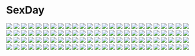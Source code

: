 # SexDay
![](https://konachan.com/jpeg/27a1035154367f2f95c72921b84a90f2/Konachan.com%20-%20302195%20blonde_hair%20blush%20bow%20building%20city%20clouds%20dress%20enuni%20green_eyes%20hat%20lolita_fashion%20long_hair%20original%20sky%20twintails.jpg)
![](https://konachan.com/image/dc2e94fd570b1b04354157f7e60080fe/Konachan.com%20-%2078150%20baiken%20chipp_zanuff%20guilty_gear%20kuradoberi_jam%20order_sol%20slayer%20sol_badguy.jpg)
![](https://konachan.com/image/7602519563b726e853088e437ffd7832/Konachan.com%20-%20124790%20breasts%20cleavage%20nude%20original%20sakaki_%28noi-gren%29.jpg)
![](https://konachan.com/jpeg/952468fb64a339be828c2358f6671ada/Konachan.com%20-%2039722%20code_geass%20gray%20mecha%20vector.jpg)
![](https://konachan.com/jpeg/b3d7a7f832a1206b65f9291925904130/Konachan.com%20-%2086230%20ass%20awara_shinobu%20bikini%20blue_eyes%20breasts%20cameltoe%20cleavage%20erect_nipples%20green_eyes%20ibusuki_mashiro%20loli%20maid%20nekokan%20pink_hair%20swimsuit%20thighhighs.jpg)
![](https://konachan.com/image/ec4bff3e2ff32475cc69b97b5c09ab3c/Konachan.com%20-%2046786%20strike_witches.jpg)
![](https://konachan.com/image/1ac9150ab165e16e05b63637a8e6fcaa/Konachan.com%20-%2078160%20aqua_eyes%20aqua_hair%20ass%20hatsune_miku%20mis_res%20panties%20skirt%20skirt_lift%20striped_panties%20twintails%20underwear%20vocaloid.jpg)
![](https://konachan.com/image/35cae19c9140f9098d657a38d54ccb54/Konachan.com%20-%2089223%20bed%20blonde_hair%20blue_eyes%20breasts%20bridget_satellizer%20cleavage%20cropped%20erect_nipples%20freezing%20glasses%20megami%20moriyama_yuuji%20no_bra%20open_shirt%20scan.jpg)
![](https://konachan.com/image/2c50d1fae44b89fa304ca5af51ff697d/Konachan.com%20-%2087205%20blonde_hair%20isurugi_mio%20mm%21%20sakura_koharu%20scan%20thighhighs.jpg)
![](https://konachan.com/image/c1b19824b82ccff3828734c5c22f5634/Konachan.com%20-%2050092%20aisaka_taiga%20blush%20brown_eyes%20brown_hair%20long_hair%20school_uniform%20toradora%20vector.jpg)
![](https://konachan.com/jpeg/9e4e9213fd53c1c011a4c51c3bb1d8a4/Konachan.com%20-%20233484%20blush%20bow%20cherry_blossoms%20crying%20flowers%20kantoku%20kurumi_%28kantoku%29%20long_hair%20original%20petals%20pink_eyes%20pink_hair%20scan%20school_uniform%20tears%20tree.jpg)
![](https://konachan.com/image/683586a930e8753393b42020a6883f07/Konachan.com%20-%2066506%20night%20original%20scenic%20seo_tatsuya%20water.jpg)
![](https://konachan.com/image/70c2bddcf56d51bdab090408ad887fc6/Konachan.com%20-%20263841%20aqua_eyes%20black_hair%20chihuri405%20kneehighs%20original%20school_uniform%20short_hair%20skirt.jpg)
![](https://konachan.com/jpeg/993dd2f9d4f8683f28a7a397dfa6b369/Konachan.com%20-%20259540%20aqua_eyes%20barefoot%20glasses%20group%20guitar%20instrument%20kneehighs%20long_hair%20microphone%20nilitsu%20paper%20piano%20scan%20short_hair%20skirt%20thighhighs%20twintails%20white.jpg)
![](https://konachan.com/image/6018d43e954b704b9322470961defd3f/Konachan.com%20-%20205366%20anthropomorphism%20ass%20barefoot%20gloves%20gyworz%20kantai_collection%20loli%20long_hair%20northern_ocean_hime%20red_eyes%20tentacles.jpg)
![](https://konachan.com/image/37d90cb357ba326a9d12c89270935b0a/Konachan.com%20-%2017432%20ichihara_yuuko%20male%20watanuki_kimihiro%20xxxholic.jpg)
![](https://konachan.com/jpeg/a1dfd0020d9949ac2fee14677feecd71/Konachan.com%20-%2093559%20hanamaru_youchien%20koume.jpg)
![](https://konachan.com/image/5b536e6226cf30b6acc975b1d0d74d45/Konachan.com%20-%20307771%20aqua_eyes%20arknights%20blush%20breasts%20brown_hair%20cleavage%20long_hair%20mishasimarina0130%20myrtle_%28arknights%29%20pointed_ears.jpg)
![](https://konachan.com/image/66de6b1f12a69de545f3e15929046aec/Konachan.com%20-%20170237%20dress%20gokou_ruri%20jpeg_artifacts%20long_hair%20ore_no_imouto_ga_konna_ni_kawaii_wake_ga_nai%20sketch%20zaxzero.jpg)
![](https://konachan.com/jpeg/a2784868f11c4e72d2536beb896e08f7/Konachan.com%20-%20220509%202girls%20aqua_eyes%20aqua_hair%20flowers%20headdress%20izumi369%20maid%20pink_eyes%20pink_hair%20ram_%28re%3Azero%29%20rem_%28re%3Azero%29%20short_hair%20twins.jpg)
![](https://konachan.com/image/6441b8d9c948916e57909124b3f0f8b8/Konachan.com%20-%2061862%20breasts%20nipples%20panties%20scan%20school_uniform%20shirt_lift%20sukeaku_rou%20underboob%20underwear.jpg)
![](https://konachan.com/image/3b7127dd5a074d2b3cd37dafa6e0d520/Konachan.com%20-%20185805%20brown_eyes%20gray_hair%20logo%20long_hair%20minori%20school_uniform%20skirt%20soreyori_no_prologue%20tagme_%28artist%29%20tsuzuki_haruka%20watermark.jpg)
![](https://konachan.com/image/5b9cd28444b7e07471f401dcd669f20e/Konachan.com%20-%2071487%20akashio%20blonde_hair%20brown_hair%20dress%20hijiri_byakuren%20long_hair%20purple_hair%20short_hair%20sky%20stars%20thighhighs%20toramaru_shou%20touhou%20weapon%20yellow_eyes.jpg)
![](https://konachan.com/image/6790434f7935f0f780017ba8a88375a5/Konachan.com%20-%20269197%20barefoot%20black_hair%20breast_hold%20breasts%20green_eyes%20kneehighs%20kurosawa_dia%20long_hair%20navel%20nipples%20panties%20takamin_apaman%20underwear.jpg)
![](https://konachan.com/image/04cf3dd603dc4944ec8185d31cea8241/Konachan.com%20-%20231092%20autumn%20bisonbison%20blue_hair%20green_eyes%20hatsune_miku%20headdress%20japanese_clothes%20kimono%20leaves%20long_hair%20tree%20vocaloid.jpg)
![](https://konachan.com/image/5f3ef419ce31340766406a02480d9c33/Konachan.com%20-%2078272%20hatsune_miku%20miku_append%20space%20stars%20twintails%20vocaloid.jpg)
![](https://konachan.com/image/e86b103984c8812574c7ebc75af047af/Konachan.com%20-%20168705%202girls%20blue_hair%20boots%20drink%20food%20kneehighs%20long_hair%20miki_sayaka%20navel%20ponytail%20red_hair%20sakura_kyouko%20short_hair%20shorts%20skirt%20sleeping%20tears.jpg)
![](https://konachan.com/image/3dbd2d507b614762db1de31b084c07a6/Konachan.com%20-%2015021%20haruno_sakura%20hatake_kakashi%20male%20naruto%20uchiha_sasuke%20uzumaki_naruto.jpg)
![](https://konachan.com/jpeg/f2f6577fbc68b25fe9354387e2e9a399/Konachan.com%20-%20145664%20akemi_homura%20black_hair%20breasts%20censored%20fingering%20kiss%20moritan%20nipples%20no_bra%20nopan%20panties%20pink_hair%20pussy_juice%20thighhighs%20underwear%20yuri.jpg)
![](https://konachan.com/image/663eb2c777bbc881311a6f4d13c6bdcb/Konachan.com%20-%20190723%20alice_1218%20blue_eyes%20braids%20choker%20ia%20long_hair%20tears%20vocaloid%20white%20white_hair.jpg)
![](https://konachan.com/image/a1d23e9422c88ec17b9fed5ca6c3ae93/Konachan.com%20-%20303203%203d%20aliasing%20cherry_blossoms%20doggirl%20flowers%20inui_toko%20nijisanji%20tagme_%28artist%29.jpg)
![](https://konachan.com/image/e984e001ac5c214257a7dac7f8c529f3/Konachan.com%20-%20300811%20846-gou%20artoria_pendragon_%28all%29%20artoria_pendragon_%28lancer%29%20ass%20blush%20breasts%20cleavage%20elbow_gloves%20fate_grand_order%20fate_%28series%29%20gloves%20thighhighs.jpg)
![](https://konachan.com/image/2f69864bcfe8204a04f865eaea3d154b/Konachan.com%20-%2031457%20censored%20favorite%20fellatio%20game_cg%20happy_margaret%21%20kokonoka%20panties%20penis%20underwear.jpg)
![](https://konachan.com/image/7673bb2f588b60fdb5d5b3b39b096b08/Konachan.com%20-%2091328%20animal_ears%20blood%20breasts%20bunnygirl%20cofepig%20nipples%20penis%20phone%20pussy%20red_eyes%20reisen_udongein_inaba%20spread_pussy%20thighhighs%20touhou%20uncensored.jpg)
![](https://konachan.com/image/6385de75e4b0b88702aa007ebf6124b7/Konachan.com%20-%2056045%20brown_eyes%20brown_hair%20logo%20school_swimsuit%20swimsuit%20tamaki%20to_heart_2_another_days%20twintails%20white%20yuzuhara_konomi.jpg)
![](https://konachan.com/jpeg/817b521524e6f1d41aa7f663370b237b/Konachan.com%20-%20225144%20ancotaku%20black_hair%20original%20scan%20sentiment_color%20thighhighs.jpg)
![](https://konachan.com/jpeg/00e16b253f16c659d896396b03913326/Konachan.com%20-%20242551%20blush%20brown_hair%20original%20reflection%20servachok%20short_hair%20sky%20stars.jpg)
![](https://konachan.com/image/ce5bfec637f3fda1e2a223cda8249357/Konachan.com%20-%20147769%20bed%20computer%20headphones%20long_hair%20panties%20purple_eyes%20purple_hair%20ricegnat%20socks%20tagme%20underwear.jpg)
![](https://konachan.com/image/3737e4c2fbedc6536d0f448ffd8980a4/Konachan.com%20-%20216173%20brown_eyes%20brown_hair%20clouds%20long_hair%20original%20rukousou_no_hana%20school_uniform%20signed%20sky%20sunset%20water.jpg)
![](https://konachan.com/image/2c1e688d26667e8f32d392493f304d72/Konachan.com%20-%20153404%20aqua_hair%20blood%20dress%20hatsune_miku%20orange_eyes%20rainbow%20shouin%20vocaloid%20wink.jpg)
![](https://konachan.com/jpeg/35315f08b674780e765045f13a7a6157/Konachan.com%20-%20139394%20amamiya_ayane%20fortissimo__akkord%3Absusvier%20game_cg%20ooba_kagerou%20short_hair%20umbrella.jpg)
![](https://konachan.com/image/765f2cdb4a7028d6ddf86c3c1dd27589/Konachan.com%20-%20188764%20ass%20black_hair%20blonde_hair%20blush%20brown_eyes%20brown_hair%20censored%20koo_wataru%20navel%20nipples%20no_bra%20nopan%20original%20pussy%20thighhighs%20tie%20underboob.jpg)
![](https://konachan.com/image/dde618873109bccc9c667bfff8dbfd67/Konachan.com%20-%20263709%20blush%20kurosawa_dia%20long_hair%20love_live%21_school_idol_project%20love_live%21_sunshine%21%21%20papi_%28papiron100%29%20polychromatic%20school_uniform%20skirt%20white.jpg)
![](https://konachan.com/image/f94f9b86036b5dcfcf0a7d06f0d9a4cb/Konachan.com%20-%2089994%20brown_eyes%20brown_hair%20christmas%20fire%20hat%20night%20ribbons.jpg)
![](https://konachan.com/image/3aff097c5573ac9403ee490e16c6714e/Konachan.com%20-%20156328%20aqua_eyes%20aqua_hair%20asazuki_kanai%20breasts%20cleavage%20hatsune_miku%20headphones%20long_hair%20miku_append%20thighhighs%20twintails%20vocaloid.jpg)
![](https://konachan.com/jpeg/19c628b06cb0a88d76001ecd33bc0126/Konachan.com%20-%20109178%20blonde_hair%20breasts%20censored%20date_wingfield_reiko%20fault%20game_cg%20green_eyes%20nipples%20no_bra%20penis%20pussy%20sex%20taka_tony%20wet.jpg)
![](https://konachan.com/image/52a9a91afe6a6862d06ee805bee9543f/Konachan.com%20-%2028200%20alice_parade%20animal_ears%20breast_grab%20breasts%20censored%20cum%20game_cg%20itou_noiji%20kimagure_neko%20nipples%20penis%20pussy%20sex%20spread_legs%20thighhighs%20unisonshift.jpg)
![](https://konachan.com/image/6f4b34c137653e049ab4500072a7ee1c/Konachan.com%20-%2090381%20blue_eyes%20blue_hair%20dress%20long_hair%20panty_%26_stocking_with_garterbelt%20stocking_%28character%29%20sword%20weapon.jpg)
![](https://konachan.com/jpeg/4899d2be7cb83c6a8bbc9211bb402c0e/Konachan.com%20-%20182620%20asagiri_nozomi%20breasts%20fingering%20game_cg%20hibiki_works%20long_hair%20navel%20nipples%20oryou%20panties%20pretty_x_cation%20underwear.jpg)
![](https://konachan.com/image/e595137b779c35492a5d5a64cc42c02b/Konachan.com%20-%20243381%20all_male%20brown_hair%20fire%20male%20mclelun%20original%20short_hair%20sky%20stars%20watermark.jpg)
![](https://konachan.com/image/f45543aff242c254998aeb3b4eb052c9/Konachan.com%20-%20181125%202girls%20anthropomorphism%20blue_hair%20brown_eyes%20brown_hair%20kamomen%20long_hair%20panties%20petals%20school_uniform%20skirt%20sleeping%20thighhighs%20underwear.jpg)
![](https://konachan.com/jpeg/158db4c3d421ae4ba4d02f57bfb11276/Konachan.com%20-%20198854%20ass%20breasts%20censored%20gray_hair%20inbi_toro_shoujo%20long_hair%20maid%20nipples%20nopan%20penis%20pussy%20sex%20stockings%20tagme_%28artist%29%20waffle%20wet.jpg)
![](https://konachan.com/image/34de441cbbc74d509ca5679e367a584a/Konachan.com%20-%2025659%20close%20higurashi_no_naku_koro_ni%20ryuuguu_rena%20silhouette.jpeg)
![](https://konachan.com/jpeg/455f35522f067278375bb599c7bd8edc/Konachan.com%20-%20191362%202girls%20akemi_homura%20akuma_homura%20black_hair%20dress%20elbow_gloves%20gloves%20headband%20hkj0230%20kaname_madoka%20petals%20pink_hair%20planet%20stars%20thighhighs.jpg)
![](https://konachan.com/jpeg/f8484ebc5aad771da9ac8463f97e705e/Konachan.com%20-%20235106%20armor%20black_hair%20gloves%20konno_yuuki%20long_hair%20makkamatsuri%20pointed_ears%20sword%20sword_art_online%20weapon%20white.jpg)
![](https://konachan.com/image/bcb29515f35440a748e5dbcee79aa857/Konachan.com%20-%2018372%20rozen_maiden%20suigintou.jpg)
![](https://konachan.com/image/45a2a75755f480b2dc21708f6b80ffa4/Konachan.com%20-%2016353%20black%20envy%20fullmetal_alchemist%20gluttony%20greed%20lust%20pride%20sloth%20wrath.jpg)
![](https://konachan.com/image/d476062ed23b1ac389524cd81806f8e5/Konachan.com%20-%2010523%20bikini%20swimsuit%20tagme.jpg)
![](https://konachan.com/jpeg/a38527c609cec8d3f8aa5da88fb85527/Konachan.com%20-%20101438%20bajinappo%20blonde_hair%20bow%20flandre_scarlet%20hat%20red_eyes%20touhou%20vampire%20wings.jpg)
![](https://konachan.com/image/0ac3b61008fdfe8b46df040bc442c0bc/Konachan.com%20-%2062906%20close%20hatsune_miku%20twintails%20vocaloid.jpg)
![](https://konachan.com/jpeg/fc306351cb29135eff82dec99831d95b/Konachan.com%20-%20103790%20kiss%20long_hair%20nipples%20no_bra%20original%20panties%20pussy_juice%20school_uniform%20taka_tony%20thighhighs%20underwear%20yuri.jpg)
![](https://konachan.com/image/146777688eb2b70faac3887ea8c3890b/Konachan.com%20-%20278439%20ainy77%20bikini%20blonde_hair%20brown_eyes%20flat_chest%20futaba_anzu%20idolmaster%20long_hair%20popsicle%20signed%20swim_ring%20swimsuit%20twintails.jpg)
![](https://konachan.com/image/2b31f0d861623132538e3b25a899972e/Konachan.com%20-%20265062%20ass%20breasts%20cameltoe%20catgirl%20dark_skin%20dress%20gloves%20long_hair%20no_bra%20original%20panties%20red_eyes%20sideboob%20tail%20underwear%20white%20white_hair%20wristwear.jpg)
![](https://konachan.com/jpeg/d593df951b169ccae7bfb31bb5371058/Konachan.com%20-%2098796%20censored%20game_cg%20green_eyes%20green_hair%20hoshizuki_akira%20masturbation%20pussy%20pussy_juice%20school_uniform%20soushinjutsu_rei%20thighhighs%20vibrator.jpg)
![](https://konachan.com/jpeg/be0091f18e907e0dc725afd2d32b3315/Konachan.com%20-%20230342%20aliasing%20computer%20crying%20dress%20grass%20kanekiru%20leaves%20long_hair%20pink_hair%20reflection%20rin_%28shelter%29%20shelter%20sleeping%20tears%20teddy_bear%20water.jpg)
![](https://konachan.com/image/b368e1e34c81db2971cc5380592d5ba0/Konachan.com%20-%20164568%20breasts%20loli%20nipples%20nude%20to_love_ru%20to_love_ru_darkness%20yuuki_mikan.jpg)
![](https://konachan.com/image/49b49b138bd507389800cea0da3a1c41/Konachan.com%20-%2011944%20final_fantasy%20final_fantasy_tactics_a2.jpg)
![](https://konachan.com/image/3875f24cfad19c6bf18e634315bd78de/Konachan.com%20-%20231902%20blush%20brown_eyes%20brown_hair%20gloves%20kimura_shuuichi%20kneehighs%20navel%20panties%20pussy_juice%20school_uniform%20spread_legs%20tears%20underwear%20vibrator.jpg)
![](https://konachan.com/jpeg/6152fe8f7ab68a2ae705bb4cce0075d7/Konachan.com%20-%20259202%20barefoot%20breast_hold%20breasts%20fate_grand_order%20fate_%28series%29%20kesoshirou%20long_hair%20nipples%20nude%20purple_hair%20red_eyes%20scathach_%28fate_grand_order%29.jpg)
![](https://konachan.com/image/0f8e319695d438903f408c8c95bb1a7a/Konachan.com%20-%20274808%20apron%20aqua_eyes%20azur_lane%20bed%20blush%20bondage%20breasts%20catgirl%20collar%20fang%20long_hair%20maid%20nipples%20penis%20pussy%20rope%20sex%20uncensored%20white_hair%20zen_o.jpg)
![](https://konachan.com/image/626d5e4705bf6dcd88311711ddc0c49f/Konachan.com%20-%20281482%20ass%20bed%20fate_grand_order%20fate_%28series%29%20gray_hair%20kazuma_muramasa%20panties%20red_eyes%20ribbons%20short_hair%20skirt%20thighhighs%20underwear.jpg)
![](https://konachan.com/jpeg/85a603b518d6eb06cd4f2462197ed878/Konachan.com%20-%20179542%20bike_shorts%20brown_eyes%20game_cg%20kagura_yuu%20mizusawa_matsuri%20otonari_koi_sensou%20pink_hair%20short_hair%20shorts%20sugar_house%20wink.jpg)
![](https://konachan.com/image/4ffe2dc9f48bb1bc7c12ffe9ee3721ba/Konachan.com%20-%2096721%20boots%20chain%20dress%20long_hair%20mahou_shoujo_madoka_magica%20red_eyes%20red_hair%20sakura_kyouko%20thighhighs.jpg)
![](https://konachan.com/image/2f02e01553cca07d941dbd52d4259a02/Konachan.com%20-%20280154%20building%20city%20forest%20grass%20heriki_%28trkj%29%20original%20polychromatic%20tree.jpg)
![](https://konachan.com/jpeg/8cb14d2a00e90a3b032eac4aeaf152f1/Konachan.com%20-%20236570%20animal_ears%20anthropomorphism%20ball%20catgirl%20ichi_makoto%20kemono_friends%20sand_cat_%28kemono_friends%29%20tail.jpg)
![](https://konachan.com/image/50fa2afb81562a076ce24f724fd148bf/Konachan.com%20-%2049254%20blush%20breasts%20cleavage%20cosplay%20elbow_gloves%20gloves%20halo%20kanzaki_kaori%20long_hair%20ponytail%20purple_eyes%20purple_hair%20thighhighs%20waitress%20white.jpg)
![](https://konachan.com/image/66f6fc0a9195a7f6afcb693189467758/Konachan.com%20-%2025243%20nakahara_misaki%20nhk_ni_youkoso%20nurse%20oiwa_kendi%20wings.jpeg)
![](https://konachan.com/image/b05e8d3fe63fdc07a155a7cfae193ccc/Konachan.com%20-%20161095%20black_hair%20brown_eyes%20fujita_%28condor%29%20guitar%20instrument%20kneehighs%20original%20short_hair.jpg)
![](https://konachan.com/jpeg/d9af9883a6e302ef23346727f1de362b/Konachan.com%20-%20136703%20game_cg%20kamigakari_cross_heart%21%20shiosaki_hijiri%20windmill_%28company%29.jpg)
![](https://konachan.com/image/d41ab193181597b1f8ef3cc2e0e166b7/Konachan.com%20-%20164123%20blue_eyes%20hearts_%28company%29%20koba_kasumi%20koi_saku_miyako_ni_ai_no_yakusoku_wo_%7Eannaffiare%7E%20natsume_eri%20pajamas%20pink_hair%20short_hair.jpg)
![](https://konachan.com/jpeg/b611e3358c96dbf2ef3540d09d942df0/Konachan.com%20-%20240624%20bikini_top%20black_hair%20blush%20breasts%20clouds%20green_eyes%20idolmaster%20idolmaster_cinderella_girls%20jorori%20long_hair%20shibuya_rin%20shorts%20sky%20water%20wet.jpg)
![](https://konachan.com/jpeg/56c4ab702d19bf8cd6ba3719b00c0322/Konachan.com%20-%20291141%20blush%20breasts%20cameltoe%20condom%20game_cg%20gray_hair%20marmalade%20nipples%20no_bra%20panties%20purple_eyes%20shirt_lift%20short_hair%20twintails%20underwear%20undressing.jpg)
![](https://konachan.com/image/7fdfe0f7a7c5ea9bf91f9b9a1744e45d/Konachan.com%20-%2060717%20ga_geijutsuka_art_design_class%20noda_miki%20nozaki_namiko%20oomichi_miyabi%20school_uniform%20tomokane%20yamaguchi_kisaragi.jpg)
![](https://konachan.com/image/cd09ddbb963b50714ae1670907d0b780/Konachan.com%20-%20136683%20123456%20armor%20artoria_pendragon_%28all%29%20fate_%28series%29%20fate_stay_night%20saber%20saber_alter%20sword%20weapon.jpg)
![](https://konachan.com/image/a1062baff2723b26ff9dc285fb255b71/Konachan.com%20-%20225149%20building%20coca_cola%20drink%20food%20kiss%20male%20original%20scenic%20sho_%28shoichi-kokubun%29%20silhouette%20sunset.jpg)
![](https://konachan.com/image/397516e40d19f66c5ac1df598cd86621/Konachan.com%20-%20204425%20aircraft%20aqua_eyes%20breasts%20cleavage%20clouds%20dress%20flowers%20headband%20lexington%20long_hair%20lu%27%27%20necklace%20petals%20ponytail%20sky%20sunflower%20umbrella%20windmill.jpg)
![](https://konachan.com/image/711a0af52944319f366294756f126b2a/Konachan.com%20-%2027434%20card_captor_sakura%20kinomoto_sakura.jpg)
![](https://konachan.com/image/74636b80037e139392f2da85740f11df/Konachan.com%20-%2053601%202girls%20blue_eyes%20blue_hair%20blush%20gray_hair%20green_eyes%20stars%20stellar_theater%20suzuhira_hiro.jpg)
![](https://konachan.com/image/67e3dd9316eae48b47658fb2cfec4861/Konachan.com%20-%20106208%20barefoot%20blonde_hair%20blue_eyes%20bow%20dress%20grass%20hizo_%28hizoo%29%20long_hair%20original.jpg)
![](https://konachan.com/jpeg/e50bd3c684f9b3996c3b18dc5cd9163a/Konachan.com%20-%20182331%20airfield_hime%20anthropomorphism%20chibi%20grass%20horns%20kantai_collection%20long_hair%20nuu_%28nu-nyu%29%20red_eyes%20white_hair.jpg)
![](https://konachan.com/image/f87d036bac5fc4fb0936353cb1730f12/Konachan.com%20-%20134116%20ikoku_meiro_no_croisee%20tagme%20yune_%28ikoku_meiro_no_croisee%29.jpg)
![](https://konachan.com/image/862fcf95310d1e03262604f547ccf22f/Konachan.com%20-%20186499%20building%20flowers%20guru%20original%20scenic%20shade.jpg)
![](https://konachan.com/jpeg/73cab3cdfd6e13beadd60a45bf687fab/Konachan.com%20-%20173576%20black_eyes%20black_hair%20breasts%20genya67%20kill_la_kill%20matoi_ryuuko%20navel%20short_hair%20skirt%20thighhighs%20underboob.jpg)
![](https://konachan.com/jpeg/1b44cfdf66dd564cf3b6831b0ff3215a/Konachan.com%20-%20273451%20aqua_eyes%20aqua_hair%20blush%20close%20cropped%20hatsune_miku%20headphones%20hitomilook%20long_hair%20microphone%20twintails%20vocaloid.jpg)
![](https://konachan.com/image/bf6f736406c6382e372a09fceed51bd8/Konachan.com%20-%20239506%20black_hair%20fan%20green_eyes%20headdress%20japanese_clothes%20leaves%20mermaid%20onmyouji%20shouzu_%28onmyouji%29%20tagme_%28artist%29%20water%20yukata.jpg)
![](https://konachan.com/image/18e3effbd2ee28cbc874d2fc6f9ed576/Konachan.com%20-%20179815%20blush%20brown_hair%20censored%20choker%20crying%20cum%20dead_or_alive%20elbow_gloves%20gloves%20iizuki_tasuku%20kasumi%20long_hair%20penis%20ponytail%20tears%20thighhighs.jpg)
![](https://konachan.com/image/fbcebe83035d9cc178b22486f91b1c4a/Konachan.com%20-%20241489%20anthropomorphism%20black_hair%20blush%20breast_hold%20breasts%20gloves%20isokaze_%28kancolle%29%20kamiyan191969%20kantai_collection%20long_hair%20ribbons%20school_uniform.jpg)
![](https://konachan.com/image/c821d91f5620acbb2d37b15398558952/Konachan.com%20-%2015218%20elfen_lied%20lucy_%28elfen_lied%29%20red_eyes.jpg)
![](https://konachan.com/jpeg/2b10365dd52ed0802863f255a5bc5bd7/Konachan.com%20-%20193264%20aimi_ravenscroft_christina%20bed%20blush%20breast_grab%20game_cg%20hasegawa_yukino%20koi_x_koi_%3D_infinity%20long_hair%20peassoft%20pink_hair%20purple_eyes%20school_uniform.jpg)
![](https://konachan.com/image/d69fb44b451437b5c018608b37a943bb/Konachan.com%20-%20148359%20blonde_hair%20blue_eyes%20flowers%20glasses%20inazuma_eleven%20inazuma_eleven_go%20kirino_ranmaru%20long_hair%20male%20pink_hair%20trap.jpg)
